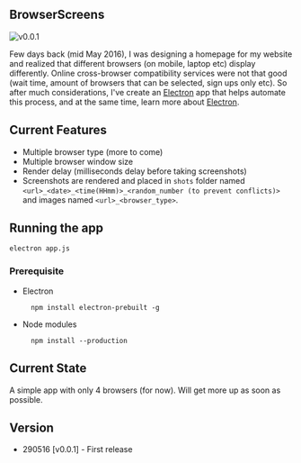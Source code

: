 BrowserScreens
--

![v0.0.1](http://i.imgur.com/gyuLHqy.png)

Few days back (mid May 2016), I was designing a homepage for my website and realized that different browsers (on mobile, laptop etc) display differently. Online cross-browser compatibility services were not that good (wait time, amount of browsers that can be selected, sign ups only etc). So after much considerations, I've create an [Electron](http://electron.atom.io/) app that helps automate this process, and at the same time, learn more about [Electron](http://electron.atom.io/).

## Current Features

- Multiple browser type (more to come)
- Multiple browser window size
- Render delay (milliseconds delay before taking screenshots)
- Screenshots are rendered and placed in `shots` folder named `<url>_<date>_<time(HHmm)>_<random_number (to prevent conflicts)>` and images named `<url>_<browser_type>`.


## Running the app

	electron app.js

### Prerequisite

- Electron

		npm install electron-prebuilt -g

- Node modules

		npm install --production

## Current State

A simple app with only 4 browsers (for now). Will get more up as soon as possible.

## Version
- 290516 [v0.0.1] - First release
